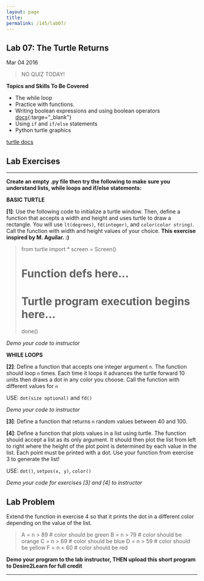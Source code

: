```yaml
---
layout: page
title: 
permalink: /145/lab07/
---
```


Lab 07: The Turtle Returns
---
Mar 04 2016

>	NO QUIZ TODAY!

**Topics and Skills To Be Covered**

* The while loop
* Practice with functions.
* Writing boolean expressions and using boolean operators [docs](https://docs.python.org/2/library/stdtypes.html#boolean-operations-and-or-not){:targe="_blank"}
* Using ```if``` and ```if/else``` statements
* Python turtle graphics

[turtle docs](https://docs.python.org/2.6/library/turtle.html)

Lab Exercises
---

---

**Create an empty .py file then try the following to make sure you understand lists, while loops and if/else statements:**

__BASIC TURTLE__

**[1]**: Use the following code to initialize a turtle window. Then, define a function that accepts a width and height and uses turtle to draw a rectangle. You will use ```lt(degrees)```, ```fd(integer)```, and ```color(color string)```. Call the function with width and height values of your choice. **This exercise inspired by M. Aguilar. :)**

>	from turtle import *
>	screen = Screen()
>	
>	# Function defs here...
>
>	# Turtle program execution begins here...	
>
>	done()

*Demo your code to instructor*

__WHILE LOOPS__

**[2]**: Define a function that accepts one integer argument ```n```. The function should loop ```n``` times. Each time it loops it advances the turtle forward 10 units then draws a dot in any color you choose. Call the function with different values for ```n```

USE: ```dot(size optional)``` and ```fd()```

*Demo your code to instructor*


**[3]**: Define a function that returns ```n``` random values between 40 and 100.


**[4]**: Define a function that plots values in a list using turtle. The function should accept a list as its only argument. It should then plot the list from left to right where the height of the plot point is determined by each value in the list. Each point must be printed with a dot. Use your function from exercise 3 to generate the list!

USE: ```dot()```, ```setpos(x, y)```, ```color()```

*Demo your code for exercises [3] and [4] to instructor*


Lab Problem
---

Extend the function in exercise 4 so that it prints the dot in a different color depending on the value of the list.

>	A = n > 89 # color should be green
>	B = n > 79 # color should be orange
>	C = n > 69 # color should be blue
>	D = n > 59 # color should be yellow
>	F = n < 60 # color should be red

**Demo your program to the lab instructor, THEN upload this short program to Desire2Learn for full credit**

---
